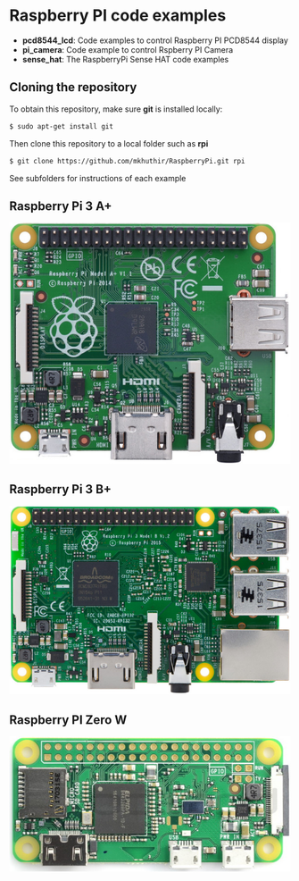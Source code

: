 
# Raspberry PI code examples

* **pcd8544_lcd**: Code examples to control Raspberry PI PCD8544 display
* **pi_camera**: Code example to control Rspberry PI Camera
* **sense_hat**: The RaspberryPi Sense HAT code examples 

## Cloning the repository

To obtain this repository, make sure **git** is installed locally:

```bash
$ sudo apt-get install git
``` 
Then clone this repository to a local folder such as **rpi**

```bash
$ git clone https://github.com/mkhuthir/RaspberryPi.git rpi
```

See subfolders for instructions of each example

## Raspberry Pi 3 A+
<p align="center"> <img src="./misc/rpi3ap.jpg"> </p>

## Raspberry Pi 3 B+
<p align="center"> <img src="./misc/rpi3bp.jpg"> </p>

## Raspberry PI Zero W
<p align="center"> <img src="./misc/rpizw.jpg"> </p>

